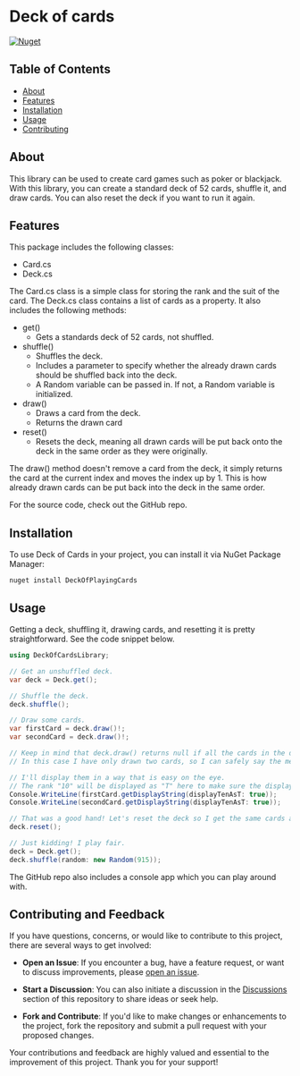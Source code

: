 # Deck of cards

[![Nuget](https://img.shields.io/nuget/v/DeckOfPlayingCards?color=green)](https://www.nuget.org/packages/DeckOfPlayingCards/1.0.0)

## Table of Contents

- [About](#about)
- [Features](#features)
- [Installation](#installation)
- [Usage](#usage)
- [Contributing](#contributing)

## About

This library can be used to create card games such as poker or blackjack. With this library, you can create a standard deck of 52 cards, shuffle it, and draw cards. You can also reset the deck if you want to run it again.

## Features

This package includes the following classes:
* Card.cs
* Deck.cs

The Card.cs class is a simple class for storing the rank and the suit of the card.
The Deck.cs class contains a list of cards as a property. It also includes the following methods:
* get()
	* Gets a standards deck of 52 cards, not shuffled.
* shuffle()
	* Shuffles the deck.
	* Includes a parameter to specify whether the already drawn cards should be shuffled back into the deck.
	* A Random variable can be passed in. If not, a Random variable is initialized.
* draw()
	* Draws a card from the deck.
	* Returns the drawn card
* reset()
	* Resets the deck, meaning all drawn cards will be put back onto the deck in the same order as they were originally.

The draw() method doesn't remove a card from the deck, it simply returns the card at the current index and moves the index up by 1. This is how already drawn cards can be put back into the deck in the same order.

For the source code, check out the GitHub repo.

## Installation

To use Deck of Cards in your project, you can install it via NuGet Package Manager:

```shell
nuget install DeckOfPlayingCards
```

## Usage

Getting a deck, shuffling it, drawing cards, and resetting it is pretty straightforward. See the code snippet below.

```cs
using DeckOfCardsLibrary;

// Get an unshuffled deck.
var deck = Deck.get();

// Shuffle the deck.
deck.shuffle();

// Draw some cards.
var firstCard = deck.draw()!;
var secondCard = deck.draw()!;

// Keep in mind that deck.draw() returns null if all the cards in the deck have already been drawn.
// In this case I have only drawn two cards, so I can safely say the method does not return null.

// I'll display them in a way that is easy on the eye.
// The rank "10" will be displayed as "T" here to make sure the display string will always be two characters.
Console.WriteLine(firstCard.getDisplayString(displayTenAsT: true));
Console.WriteLine(secondCard.getDisplayString(displayTenAsT: true));

// That was a good hand! Let's reset the deck so I get the same cards again.
deck.reset();

// Just kidding! I play fair.
deck = Deck.get();
deck.shuffle(random: new Random(915));
```

The GitHub repo also includes a console app which you can play around with.

## Contributing and Feedback

If you have questions, concerns, or would like to contribute to this project, there are several ways to get involved:

- **Open an Issue**: If you encounter a bug, have a feature request, or want to discuss improvements, please [open an issue](https://github.com/LarsGast/DeckOfCards/issues).

- **Start a Discussion**: You can also initiate a discussion in the [Discussions](https://github.com/LarsGast/DeckOfCards/discussions) section of this repository to share ideas or seek help.

- **Fork and Contribute**: If you'd like to make changes or enhancements to the project, fork the repository and submit a pull request with your proposed changes.

Your contributions and feedback are highly valued and essential to the improvement of this project. Thank you for your support!
